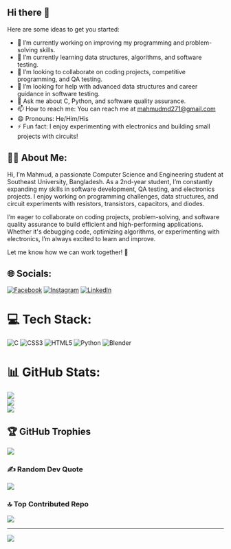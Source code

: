 ## Hi there 👋

Here are some ideas to get you started:

- 🔭 I’m currently working on improving my programming and problem-solving skills.
- 🌱 I’m currently learning data structures, algorithms, and software testing.
- 👯 I’m looking to collaborate on coding projects, competitive programming, and QA testing.
- 🤔 I’m looking for help with advanced data structures and career guidance in software testing.
- 💬 Ask me about C, Python, and software quality assurance.
- 📫 How to reach me: You can reach me at mahmudmd271@gmail.com
- 😄 Pronouns: He/Him/His
- ⚡ Fun fact: I enjoy experimenting with electronics and building small projects with circuits!

## 🤷‍♂️ About Me:
Hi, I’m Mahmud, a passionate Computer Science and Engineering student at Southeast University, Bangladesh. As a 2nd-year student, I’m constantly expanding my skills in software development, QA testing, and electronics projects. I enjoy working on programming challenges, data structures, and circuit experiments with resistors, transistors, capacitors, and diodes.

I’m eager to collaborate on coding projects, problem-solving, and software quality assurance to build efficient and high-performing applications. Whether it's debugging code, optimizing algorithms, or experimenting with electronics, I’m always excited to learn and improve.

Let me know how we can work together! 🚀



## 🌐 Socials:
[![Facebook](https://img.shields.io/badge/Facebook-%231877F2.svg?logo=Facebook&logoColor=white)](https://facebook.com/mahmudmd271) [![Instagram](https://img.shields.io/badge/Instagram-%23E4405F.svg?logo=Instagram&logoColor=white)](https://instagram.com/mahmudmd271) [![LinkedIn](https://img.shields.io/badge/LinkedIn-%230077B5.svg?logo=linkedin&logoColor=white)](https://linkedin.com/in/mahmudmd271) 

# 💻 Tech Stack:
![C](https://img.shields.io/badge/c-%2300599C.svg?style=for-the-badge&logo=c&logoColor=white) ![CSS3](https://img.shields.io/badge/css3-%231572B6.svg?style=for-the-badge&logo=css3&logoColor=white) ![HTML5](https://img.shields.io/badge/html5-%23E34F26.svg?style=for-the-badge&logo=html5&logoColor=white) ![Python](https://img.shields.io/badge/python-3670A0?style=for-the-badge&logo=python&logoColor=ffdd54) ![Blender](https://img.shields.io/badge/blender-%23F5792A.svg?style=for-the-badge&logo=blender&logoColor=white)
# 📊 GitHub Stats:
![](https://github-readme-stats.vercel.app/api?username=mahmudmd271&theme=dark&hide_border=false&include_all_commits=false&count_private=false)<br/>
![](https://github-readme-streak-stats.herokuapp.com/?user=mahmudmd271&theme=dark&hide_border=false)<br/>
![](https://github-readme-stats.vercel.app/api/top-langs/?username=mahmudmd271&theme=dark&hide_border=false&include_all_commits=false&count_private=false&layout=compact)

## 🏆 GitHub Trophies
![](https://github-profile-trophy.vercel.app/?username=mahmudmd271&theme=gruvbox&no-frame=false&no-bg=true&margin-w=4)

### ✍️ Random Dev Quote
![](https://quotes-github-readme.vercel.app/api?type=horizontal&theme=radical)

### 🔝 Top Contributed Repo
![](https://github-contributor-stats.vercel.app/api?username=mahmudmd271&limit=5&theme=dark&combine_all_yearly_contributions=true)

---
[![](https://visitcount.itsvg.in/api?id=mahmudmd271&icon=0&color=0)](https://visitcount.itsvg.in)

<!-- Proudly created with GPRM ( https://gprm.itsvg.in ) -->

